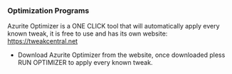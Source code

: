 ### Optimization Programs
Azurite Optimizer is a ONE CLICK tool that will automatically apply every known tweak, it is free to use and has its own website: https://tweakcentral.net
  - Download Azurite Optimizer from the website, once downloaded pless RUN OPTIMIZER to apply every known tweak.
